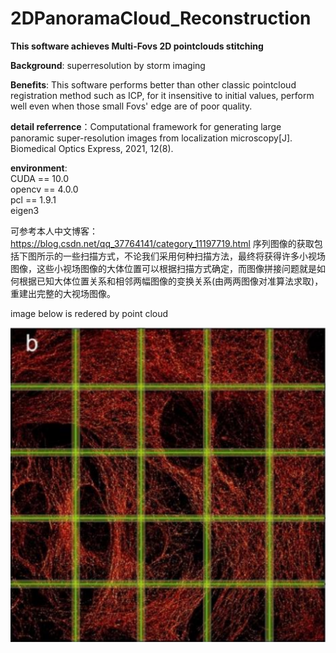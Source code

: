 # 2DPanoramaCloud_Reconstruction
**This software achieves Multi-Fovs 2D pointclouds stitching**  

**Background**: superresolution by storm imaging  

**Benefits**: This software performs better than other classic pointcloud registration method such as ICP, for it insensitive to initial values, perform well even when those small Fovs' edge are of poor quality.  

**detail referrence**：Computational framework for generating large panoramic super-resolution images from localization microscopy[J]. Biomedical Optics Express, 2021, 12(8).

**environment**:  
CUDA == 10.0  
opencv == 4.0.0  
pcl == 1.9.1  
eigen3


可参考本人中文博客：
https://blog.csdn.net/qq_37764141/category_11197719.html
序列图像的获取包括下图所示的一些扫描方式，不论我们采用何种扫描方法，最终将获得许多小视场图像，这些小视场图像的大体位置可以根据扫描方式确定，而图像拼接问题就是如何根据已知大体位置关系和相邻两幅图像的变换关系(由两两图像对准算法求取)，重建出完整的大视场图像。

image below is redered by point cloud  

![image](https://github.com/zc-fly/2DPointCloud_greateFov_rebuild/blob/main/image/123.png)
